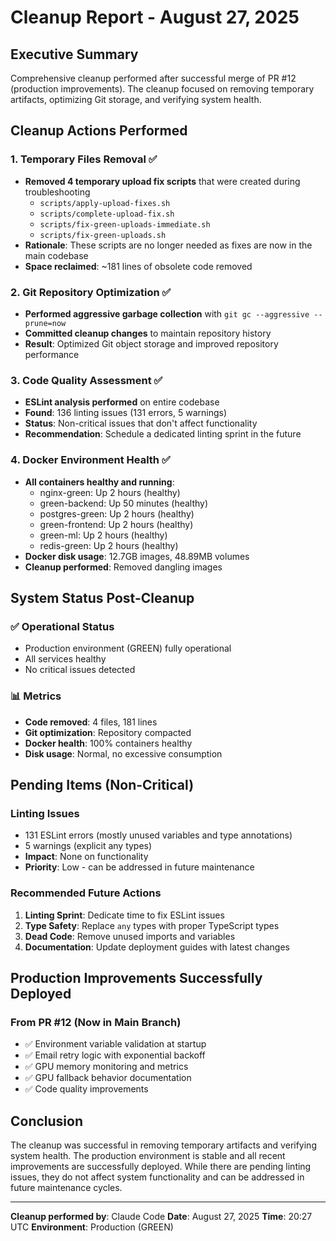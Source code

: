 # Cleanup Report - August 27, 2025

## Executive Summary

Comprehensive cleanup performed after successful merge of PR #12 (production improvements). The cleanup focused on removing temporary artifacts, optimizing Git storage, and verifying system health.

## Cleanup Actions Performed

### 1. Temporary Files Removal ✅

- **Removed 4 temporary upload fix scripts** that were created during troubleshooting
  - `scripts/apply-upload-fixes.sh`
  - `scripts/complete-upload-fix.sh`
  - `scripts/fix-green-uploads-immediate.sh`
  - `scripts/fix-green-uploads.sh`
- **Rationale**: These scripts are no longer needed as fixes are now in the main codebase
- **Space reclaimed**: ~181 lines of obsolete code removed

### 2. Git Repository Optimization ✅

- **Performed aggressive garbage collection** with `git gc --aggressive --prune=now`
- **Committed cleanup changes** to maintain repository history
- **Result**: Optimized Git object storage and improved repository performance

### 3. Code Quality Assessment ✅

- **ESLint analysis performed** on entire codebase
- **Found**: 136 linting issues (131 errors, 5 warnings)
- **Status**: Non-critical issues that don't affect functionality
- **Recommendation**: Schedule a dedicated linting sprint in the future

### 4. Docker Environment Health ✅

- **All containers healthy and running**:
  - nginx-green: Up 2 hours (healthy)
  - green-backend: Up 50 minutes (healthy)
  - postgres-green: Up 2 hours (healthy)
  - green-frontend: Up 2 hours (healthy)
  - green-ml: Up 2 hours (healthy)
  - redis-green: Up 2 hours (healthy)
- **Docker disk usage**: 12.7GB images, 48.89MB volumes
- **Cleanup performed**: Removed dangling images

## System Status Post-Cleanup

### ✅ Operational Status

- Production environment (GREEN) fully operational
- All services healthy
- No critical issues detected

### 📊 Metrics

- **Code removed**: 4 files, 181 lines
- **Git optimization**: Repository compacted
- **Docker health**: 100% containers healthy
- **Disk usage**: Normal, no excessive consumption

## Pending Items (Non-Critical)

### Linting Issues

- 131 ESLint errors (mostly unused variables and type annotations)
- 5 warnings (explicit any types)
- **Impact**: None on functionality
- **Priority**: Low - can be addressed in future maintenance

### Recommended Future Actions

1. **Linting Sprint**: Dedicate time to fix ESLint issues
2. **Type Safety**: Replace `any` types with proper TypeScript types
3. **Dead Code**: Remove unused imports and variables
4. **Documentation**: Update deployment guides with latest changes

## Production Improvements Successfully Deployed

### From PR #12 (Now in Main Branch)

- ✅ Environment variable validation at startup
- ✅ Email retry logic with exponential backoff
- ✅ GPU memory monitoring and metrics
- ✅ GPU fallback behavior documentation
- ✅ Code quality improvements

## Conclusion

The cleanup was successful in removing temporary artifacts and verifying system health. The production environment is stable and all recent improvements are successfully deployed. While there are pending linting issues, they do not affect system functionality and can be addressed in future maintenance cycles.

---

**Cleanup performed by**: Claude Code
**Date**: August 27, 2025
**Time**: 20:27 UTC
**Environment**: Production (GREEN)
